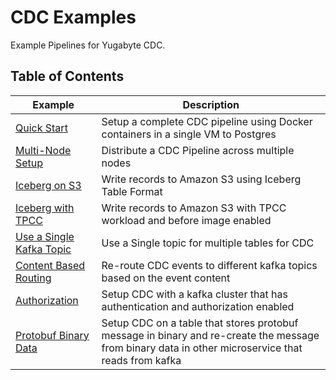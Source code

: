 # CDC Examples

Example Pipelines for Yugabyte CDC.

## Table of Contents

|Example|Description|
|-------|-----------|
|[Quick Start](cdc-quickstart-kafka-connect/README.md)|Setup a complete CDC pipeline using Docker containers in a single VM to Postgres|
|[Multi-Node Setup](multi-setup/README.md)|Distribute a CDC Pipeline across multiple nodes|
|[Iceberg on S3](iceberg/README.md)|Write records to Amazon S3 using Iceberg Table Format|
|[Iceberg with TPCC](iceberg-with-tpcc/README.md)|Write records to Amazon S3 with TPCC workload and before image enabled|
|[Use a Single Kafka Topic](single-topic/README.md)|Use a Single topic for multiple tables for CDC|
|[Content Based Routing](content-based-routing/README.md)|Re-route CDC events to different kafka topics based on the event content|
|[Authorization](authorization/README.md)|Setup CDC with a kafka cluster that has authentication and authorization enabled|
|[Protobuf Binary Data](protobuf-binary-data/)|Setup CDC on a table that stores protobuf message in binary and re-create the message from binary data in other microservice that reads from kafka|
